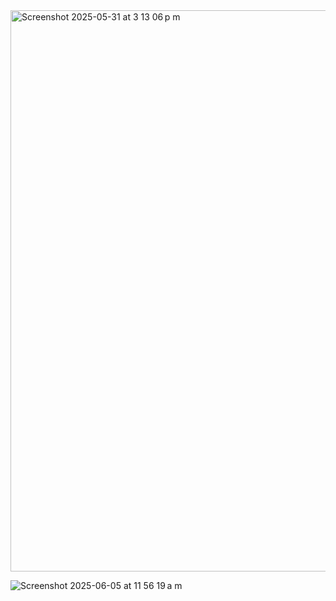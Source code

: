 <img width="898" alt="Screenshot 2025-05-31 at 3 13 06 p m" src="https://github.com/user-attachments/assets/8c3b6861-24e3-44df-bc61-90d5671b9400" />

![Screenshot 2025-06-05 at 11 56 19 a m](https://github.com/user-attachments/assets/670ffccb-165e-434e-9fd2-2cd10858acfc)
